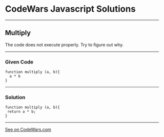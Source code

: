 # CodeWars Javascript Solutions

---

## Multiply

The code does not execute properly. Try to figure out why.

---

### Given Code

```
function multiply (a, b){
  a * b
}
```

---

### Solution

```
function multiply (a, b){
 return a * b;
}
```

---

[See on CodeWars.com](https://www.codewars.com/kata/50654ddff44f800200000004/train/javascript)
